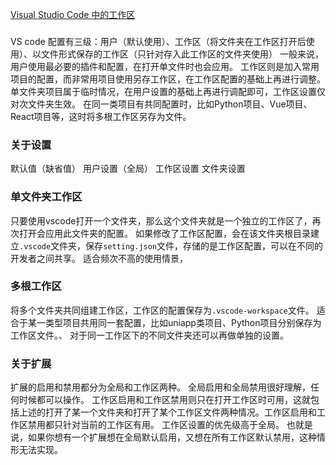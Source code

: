 [Visual Studio Code 中的工作区](https://code.visualstudio.com/docs/editor/workspaces#_workspace-settings)
### 
VS code 配置有三级：用户（默认使用）、工作区（将文件夹在工作区打开后使用）、以文件形式保存的工作区（只针对存入此工作区的文件夹使用）
一般来说，用户使用最必要的插件和配置，在打开单文件时也会应用。
工作区则是加入常用项目的配置，而非常用项目使用另存工作区，在工作区配置的基础上再进行调整。
单文件夹项目属于临时情况，在用户设置的基础上再进行调配即可，工作区设置仅对次文件夹生效。
在同一类项目有共同配置时，比如Python项目、Vue项目、React项目等，这时将多根工作区另存为文件。

### 关于设置
默认值（缺省值）
用户设置（全局）
工作区设置
文件夹设置
### 单文件夹工作区
只要使用vscode打开一个文件夹，那么这个文件夹就是一个独立的工作区了，再次打开会应用此文件夹的配置。
如果修改了工作区配置，会在该文件夹根目录建立`.vscode`文件夹，保存`setting.json`文件，存储的是工作区配置，可以在不同的开发者之间共享。
适合频次不高的使用情景，
### 多根工作区
将多个文件夹共同组建工作区，工作区的配置保存为`.vscode-workspace`文件。
适合于某一类型项目共用同一套配置，比如uniapp类项目、Python项目分别保存为工作区文件。、
对于同一工作区下的不同文件夹还可以再做单独的设置。

### 关于扩展
扩展的启用和禁用都分为全局和工作区两种。
全局启用和全局禁用很好理解，任何时候都可以操作。
工作区启用和工作区禁用则只在打开工作区时可用，这就包括上述的打开了某一个文件夹和打开了某个工作区文件两种情况。工作区启用和工作区禁用都只针对当前的工作区有用。
工作区设置的优先级高于全局。
也就是说，如果你想有一个扩展想在全局默认启用，又想在所有工作区默认禁用，这种情形无法实现。
